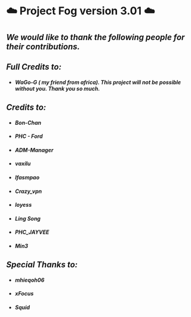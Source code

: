 # ☁️ Project Fog version 3.01 ☁️

## _We would like to thank the following people for their contributions._


## _Full Credits to:_
- #### _WaGo-G ( my friend from africa). This project will not be possible without you. Thank you so much._

## _Credits to:_
- #### _Bon-Chan_
- #### _PHC - Ford_
- #### _ADM-Manager_
- #### _vaxilu_
- #### _lfasmpao_
- #### _Crazy_vpn_
- #### _loyess_
- #### _Ling Song_
- #### _PHC_JAYVEE_
- #### _Min3_

## _Special Thanks to:_
- #### _mhieqoh06_
- #### _xFocus_
- #### _Squid_ 

